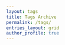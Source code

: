 ```yaml
---
layout: tags
title: Tags Archive
permalink: /tags/
entries_layout: grid
author_profile: true
---
```

